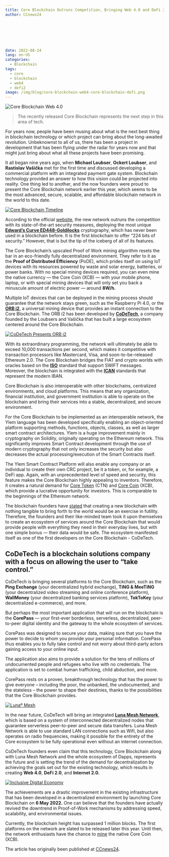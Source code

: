 ```yaml
---
title: Core Blockchain Outruns Competition, Bringing Web 4.0 and DeFi 2.0 via CoDeTech
author: CCnews24

    





date: 2022-08-24
lang: en-US
categories:
  - Blockchain
tags:
  - core
  - blockchain
  - web4
  - defi2
image: /img/blog/core-blockchain-web4-core-blockchain-defi.png
---
```

![Core Blockchain Web 4.0](/img/blog/core-blockchain-web4-core-blockchain-defi.png "Core Blockchain Web 4.0")

> The recently released Core Blockchain represents the next step in this area of tech.

For years now, people have been musing about what is the next best thing in blockchain technology or which project can bring about the long-awaited revolution. Unbeknownst to all of us, there has been a project in development that has been flying under the radar for years now and that might just bring about what all these projects have been promising.

It all began nine years ago, when **Michael Loubser**, **Ockert Loubser**, and **Rastislav Vašička** met for the first time and discussed developing a commercial platform with an integrated payment gate system. Blockchain technology provided an answer to how this vision could be projected into reality. One thing led to another, and the now founders were proud to present the Core Blockchain network earlier this year, which seems to be the most advanced, secure, scalable, and affordable blockchain network in the world to this date.

<!--truncate-->

[![Core Blockchain Timeline](/img/blog/core-blockchain-web4-core-blockchain-timeline.png)](/img/blog/core-blockchain-web4-core-blockchain-timeline.png)

According to the official [website](https://coreblockchain.net/), the new network outruns the competition with its state-of-the-art security measures, deploying the most unique **[Edward’s Curve ED448-Goldilocks](https://cip.coreblockchain.net/posts/cip-98.html)** cryptography, which has never been used in a blockchain before. It is the first blockchain to offer “224 bits of security.” However, that is but the tip of the iceberg of all of its features.

The Core Blockchain’s upscaled Proof of Work mining algorithm resets the bar in an eco-friendly fully decentralized environment. They refer to it as the **Proof of Distributed Efficiency** (PoDE), which prides itself on using IoT devices with its resources powered by waste and solar energy, batteries, or power banks. With no special mining devices required, you can even mine the native currency — the Core Coin (XCB) — with your mobile phone, laptop, or with special mining devices that will only set you back a minuscule amount of electric power — around **8W/h.**

Multiple IoT devices that can be deployed in the mining process should guarantee that the network stays green, such as the Raspberry Pi 4.0, or the **[ORB i2](https://medium.com/codetech/codetech-introduces-orb-i2-7b12b3a4e8c5)**, a universal mining device that provides an instant connection to the Core Blockchain. The ORB i2 has been developed by **[CoDeTech](https://codetech.cc/)**, a company founded by the Loubsers and Vašička that has built a large ecosystem centered around the Core Blockchain.

[![CoDeTech Presents ORB i2](https://img.youtube.com/vi/7hFyWNpkL1g/0.jpg)](https://www.youtube.com/watch?v=7hFyWNpkL1g)

With its extraordinary programming, the network will ultimately be able to exceed 10,000 transactions per second, which makes it competitive with transaction processors like Mastercard, Visa, and soon-to-be-released Ethereum 2.0. The Core Blockchain bridges the FIAT and crypto worlds with oracles based on the **[ISO](https://www.iso.org/)** standard that support SWIFT messages. Moreover, the blockchain is integrated with the **[ICAN](https://cip.coreblockchain.net/posts/cip-100.html)** standards that represent the modern IBAN.

Core Blockchain is also interoperable with other blockchains, centralized environments, and cloud platforms. This means that any organization, financial institution, and government institution is able to operate on the blockchain and bring their services into a stable, decentralized, and secure environment.

For the Core Blockchain to be implemented as an interoperable network, the Ylem language has been developed specifically enabling an object-oriented platform supporting methods, functions, objects, classes, as well as larger smart contract architectures. Ylem is a huge improvement mainly in cryptography on Solidity, originally operating on the Ethereum network. This significantly improves Smart Contract development through the use of modern cryptography that not only increases the security but also decreases the actual processing/execution of the Smart Contracts itself.

The Ylem Smart Contract Platform will also enable any company or an individual to create their own CRC project, be it a token, or, for example, a DeFi app. Again, with an unprecedented level of speed and security, this feature makes the Core Blockchain highly appealing to inventors. Therefore, it creates a natural demand for [Core Token](https://coretoken.net/) (CTN) and [Core Coin](https://coreblockchain.net/) (XCB), which provide a lucrative opportunity for investors. This is comparable to the beginnings of the Ethereum network.

The blockchain founders have [stated](https://youtu.be/FxeNRFFhCzQ) that creating a new blockchain with nothing tangible to bring forth to the world would be an exercise in futility. Therefore, the founders and their like-minded team took it upon themselves to create an ecosystem of services around the Core Blockchain that would provide people with everything they need in their everyday lives, but with one simple bonus — their data would be safe. The ecosystem manifested itself as one of the first developers on the Core Blockchain - CoDeTech.

## CoDeTech is a blockchain solutions company with a focus on allowing the user to “take control.”

CoDeTech is bringing several platforms to the Core Blockchain, such as the **Ping Exchange** (your decentralized hybrid exchange), **TiNG & MeeTiNG** (your decentralized video streaming and online conference platform), **WallMoney** (your decentralized banking services platform), **TokToKey** (your decentralized e-commerce), and more.

But perhaps the most important application that will run on the blockchain is the **CorePass** — your first-ever borderless, serverless, decentralized, peer-to-peer digital identity and the gateway to the whole ecosystem of services.

CorePass was designed to secure your data, making sure that you have the power to decide to whom you provide your personal information. CorePass thus enables you to fully take control and not worry about third-party actors gaining access to your online input.

The application also aims to provide a solution for the tens of millions of undocumented people and refugees who live with no credentials. The application is set to combat human trafficking, child abduction, and more.

CorePass rests on a proven, breakthrough technology that has the power to give everyone – including the poor, the unbanked, the undocumented, and the stateless – the power to shape their destinies, thanks to the possibilities that the Core Blockchain provides.

[![Lunaº Mesh](/img/blog/core-blockchain-web4-luna-mesh.png)](/img/blog/core-blockchain-web4-luna-mesh.png)

In the near future, CoDeTech will bring an integrated **[Luna Mesh Network](https://lunamesh.com/)**, which is based on a system of interconnected decentralized nodes that guarantee serverless peer-to-peer and secure data transfers. Luna Mesh Network is able to use standard LAN connections such as Wifi, but also operates on radio frequencies, making it possible for the entirety of the Core ecosystem to be fully operational even without an internet connection.

CoDeTech founders even claim that this technology, Core Blockchain along with Luna Mesh Network and the whole ecosystem of Dapps, represents the future and is setting the trend of the demand for decentralization by achieving the goals set out for the existing technology, which results in creating **Web 4.0**, **DeFi 2.0**, and **Internet 2.0.**

[![Inclusive Digital Economy](/img/blog/core-blockchain-web4-inclusive-digital-economy.png)](/img/blog/core-blockchain-web4-inclusive-digital-economy.png)

The achievements are a drastic improvement in the existing infrastructure that has been developed in a decentralized environment by launching Core Blockchain on **6 May 2022.** One can believe that the founders have actually revived the downtrend in Proof-of-Work mechanisms by addressing speed, scalability, and environmental issues.

Currently, the blockchain height has surpassed 1 million blocks. The first platforms on the network are slated to be released later this year. Until then, the network enthusiasts have the chance to [mine](https://blog.coreblockchain.net/posts/iot/mining.html) the native Core Coin (XCB).

The article has originally been published at [CCnews24](https://ccnews24.net/core-blockchain-outruns-competition-bringing-web-4-0-and-defi-2-0-via-codetech-2/).
